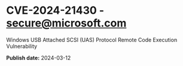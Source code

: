 # CVE-2024-21430 - secure@microsoft.com

Windows USB Attached SCSI (UAS) Protocol Remote Code Execution Vulnerability

**Publish date:** 2024-03-12
